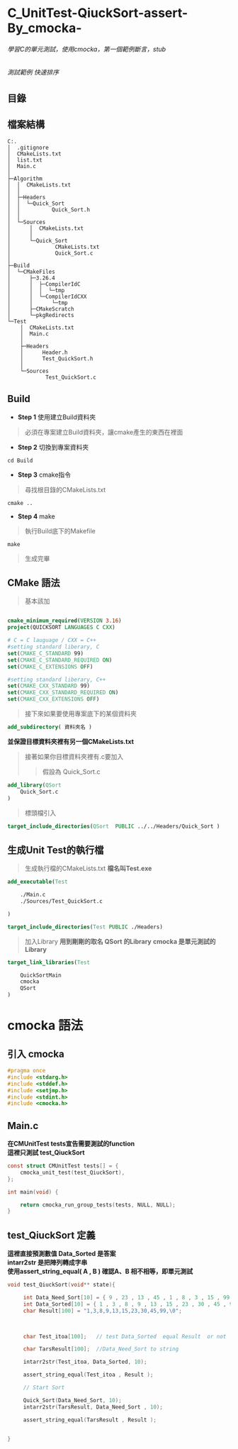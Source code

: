 # C_UnitTest-QiuckSort-assert-By_cmocka-
###### 學習C的單元測試，使用cmocka，第一個範例斷言，stub
###### 測試範例 快速排序

## 目錄


## 檔案結構
```
C:.
│  .gitignore
│  CMakeLists.txt
│  list.txt
│  Main.c
│  
├─Algorithm
│  │  CMakeLists.txt
│  │  
│  ├─Headers
│  │  └─Quick_Sort
│  │          Quick_Sort.h
│  │          
│  └─Sources
│      │  CMakeLists.txt
│      │  
│      └─Quick_Sort
│              CMakeLists.txt
│              Quick_Sort.c
│              
├─Build
│  └─CMakeFiles
│      ├─3.26.4
│      │  ├─CompilerIdC
│      │  │  └─tmp
│      │  └─CompilerIdCXX
│      │      └─tmp
│      ├─CMakeScratch
│      └─pkgRedirects
└─Test
    │  CMakeLists.txt
    │  Main.c
    │  
    ├─Headers
    │      Header.h
    │      Test_QuickSort.h
    │      
    └─Sources
            Test_QuickSort.c
```


## Build

* **Step 1** 使用建立Build資料夾
> 必須在專案建立Build資料夾，讓cmake產生的東西在裡面  

* **Step 2** 切換到專案資料夾
```shell
cd Build
```
  
* **Step 3** cmake指令
> 尋找根目錄的CMakeLists.txt
```shell
cmake ..
```

* **Step 4** make
> 執行Build底下的Makefile
```shell
make
```


>生成完畢

## CMake 語法
>基本該加
```CMake

cmake_minimum_required(VERSION 3.16)
project(QUICKSORT LANGUAGES C CXX)

# C = C lauguage / CXX = C++
#setting standard liberary, C 
set(CMAKE_C_STANDARD 99)
set(CMAKE_C_STANDARD_REQUIRED ON)
set(CMAKE_C_EXTENSIONS OFF)

#setting standard liberary, C++
set(CMAKE_CXX_STANDARD 99)
set(CMAKE_CXX_STANDARD_REQUIRED ON)
set(CMAKE_CXX_EXTENSIONS OFF)

```

>接下來如果要使用專案底下的某個資料夾
```CMake
add_subdirectory( 資料夾名 )
```
**並保證目標資料夾裡有另一個CMakeLists.txt**

>接著如果你目標資料夾裡有.c要加入
>>假設為 Quick_Sort.c
```CMake
add_library(QSort 
	Quick_Sort.c
)
```
>標頭檔引入
```CMake
target_include_directories(QSort  PUBLIC ../../Headers/Quick_Sort )
```

## 生成Unit Test的執行檔

>生成執行檔的CMakeLists.txt
**檔名叫Test.exe**
```CMake
add_executable(Test

    ./Main.c
    ./Sources/Test_QuickSort.c

)

target_include_directories(Test PUBLIC ./Headers)
```

>加入Library
**用到剛剛的取名 QSort 的Library**
**cmocka 是單元測試的Library**
```CMake
target_link_libraries(Test

    QuickSortMain
    cmocka
    QSort
)
```

# cmocka 語法
## 引入 cmocka
```c
#pragma once
#include <stdarg.h>
#include <stddef.h>
#include <setjmp.h>
#include <stdint.h>
#include <cmocka.h>
```

## Main.c
**在CMUnitTest tests宣告需要測試的function**<br>
**這裡只測試 test_QiuckSort**<br>
```c
const struct CMUnitTest tests[] = {
    cmocka_unit_test(test_QiuckSort),
};

int main(void) {

    return cmocka_run_group_tests(tests, NULL, NULL);
}
```

## test_QiuckSort 定義
**這裡直接預測數值 Data_Sorted 是答案**<br>
**intarr2str 是把陣列轉成字串**<br>
**使用assert_string_equal( A , B ) 確認A、B 相不相等，即單元測試**<br>

```c
void test_QiuckSort(void** state){

     int Data_Need_Sort[10] = { 9 , 23 , 13 , 45 , 1 , 8 , 3 , 15 , 99 , 30 };
     int Data_Sorted[10] = { 1 , 3 , 8 , 9 , 13 , 15 , 23 , 30 , 45 , 99};
     char Result[100] = "1,3,8,9,13,15,23,30,45,99,\0";

    

     char Test_itoa[100];   // test Data_Sorted  equal Result  or not

     char TarsResult[100];  //Data_Need_Sort to string

     intarr2str(Test_itoa, Data_Sorted, 10);

     assert_string_equal(Test_itoa , Result );

     // Start Sort

     Quick_Sort(Data_Need_Sort, 10);
     intarr2str(TarsResult, Data_Need_Sort , 10);

     assert_string_equal(TarsResult , Result );


}
```
